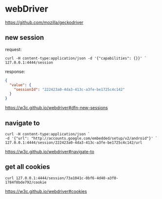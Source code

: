 # webDriver

https://github.com/mozilla/geckodriver

## new session

request:

~~~
curl -H content-type:application/json -d '{"capabilities": {}}' `
127.0.0.1:4444/session
~~~

response:

~~~json
{
  "value": {
    "sessionId": "222423a0-4da3-413c-a3fe-be1725c4c142"
  }
}
~~~

https://w3c.github.io/webdriver#dfn-new-sessions

## navigate to

~~~
curl -H content-type:application/json `
-d '{"url": "http://accounts.google.com/embedded/setup/v2/android"}' `
127.0.0.1:4444/session/222423a0-4da3-413c-a3fe-be1725c4c142/url
~~~

https://w3c.github.io/webdriver#navigate-to

## get all cookies

~~~
curl 127.0.0.1:4444/session/73a1041c-0bf6-4d40-a3f0-1784f8bde792/cookie
~~~

https://w3c.github.io/webdriver#cookies

